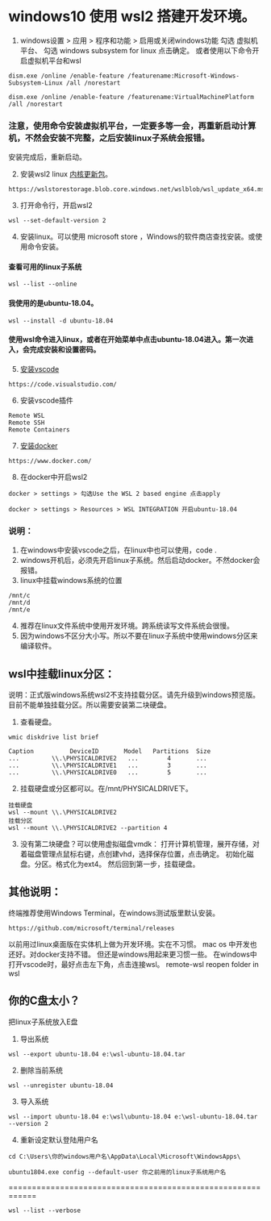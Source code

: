 # windows10 使用 wsl2 搭建开发环境。


1. windows设置 > 应用 > 程序和功能 > 启用或关闭windows功能
勾选
虚拟机平台、
勾选
windows subsystem for linux
点击确定。
或者使用以下命令开启虚拟机平台和wsl

```
dism.exe /online /enable-feature /featurename:Microsoft-Windows-Subsystem-Linux /all /norestart

dism.exe /online /enable-feature /featurename:VirtualMachinePlatform /all /norestart
```
### 注意，使用命令安装虚拟机平台，一定要多等一会，再重新启动计算机，不然会安装不完整，之后安装linux子系统会报错。
安装完成后，重新启动。

2. 安装wsl2 linux [内核更新包](https://wslstorestorage.blob.core.windows.net/wslblob/wsl_update_x64.msi)。
```
https://wslstorestorage.blob.core.windows.net/wslblob/wsl_update_x64.msi
```
3. 打开命令行，开启wsl2
```
wsl --set-default-version 2
```
4. 安装linux。可以使用 microsoft store ，Windows的软件商店查找安装。或使用命令安装。
#### 查看可用的linux子系统
```
wsl --list --online
```
#### 我使用的是ubuntu-18.04。
```
wsl --install -d ubuntu-18.04
```
#### 使用wsl命令进入linux，或者在开始菜单中点击ubuntu-18.04进入。第一次进入，会完成安装和设置密码。
5. [安装vscode](https://code.visualstudio.com/)
```
https://code.visualstudio.com/
```
6. 安装vscode插件
```
Remote WSL
Remote SSH
Remote Containers
```
7. [安装docker](https://www.docker.com/)
```
https://www.docker.com/
```
8. 在docker中开启wsl2
```
docker > settings > 勾选Use the WSL 2 based engine 点击apply

docker > settings > Resources > WSL INTEGRATION 开启ubuntu-18.04
```

### 说明：
1. 在windows中安装vscode之后，在linux中也可以使用，code .
2. windows开机后，必须先开启linux子系统。然后启动docker。不然docker会报错。
3. linux中挂载windows系统的位置
```
/mnt/c
/mnt/d
/mnt/e
```
4. 推荐在linux文件系统中使用开发环境。跨系统读写文件系统会很慢。
5. 因为windows不区分大小写。所以不要在linux子系统中使用windows分区来编译软件。

## wsl中挂载linux分区：
说明：正式版windows系统wsl2不支持挂载分区。请先升级到windows预览版。目前不能单独挂载分区。所以需要安装第二块硬盘。
1. 查看硬盘。
```
wmic diskdrive list brief

Caption          DeviceID       Model   Partitions  Size
...         \\.\PHYSICALDRIVE2   ...        4       ...
...         \\.\PHYSICALDRIVE1   ...        3       ...
...         \\.\PHYSICALDRIVE0   ...        5       ...
```
2. 挂载硬盘或分区都可以。在/mnt/PHYSICALDRIVE下。
```
挂载硬盘
wsl --mount \\.\PHYSICALDRIVE2
挂载分区
wsl --mount \\.\PHYSICALDRIVE2 --partition 4
```
3. 没有第二块硬盘？可以使用虚拟磁盘vmdk：
打开计算机管理，展开存储，对着磁盘管理点鼠标右键，点创建vhd，选择保存位置，点击确定。
初始化磁盘。分区。格式化为ext4。
然后回到第一步，挂载硬盘。
## 其他说明：
终端推荐使用Windows Terminal，在windows测试版里默认安装。
```
https://github.com/microsoft/terminal/releases
```
以前用过linux桌面版在实体机上做为开发环境。实在不习惯。
mac os 中开发也还好。对docker支持不错。
但还是windows用起来更习惯一些。
在windows中打开vscode时，最好点击左下角，点击连接wsl。
remote-wsl reopen folder in wsl

## 你的C盘太小？
把linux子系统放入E盘
1. 导出系统
```
wsl --export ubuntu-18.04 e:\wsl-ubuntu-18.04.tar
```
2. 删除当前系统
```
wsl --unregister ubuntu-18.04
```
3. 导入系统
```
wsl --import ubuntu-18.04 e:\wsl\ubuntu-18.04 e:\wsl-ubuntu-18.04.tar --version 2
```
4. 重新设定默认登陆用户名
```
cd C:\Users\你的windows用户名\AppData\Local\Microsoft\WindowsApps\

ubuntu1804.exe config --default-user 你之前用的linux子系统用户名
```
============================================================
```
wsl --list --verbose
```